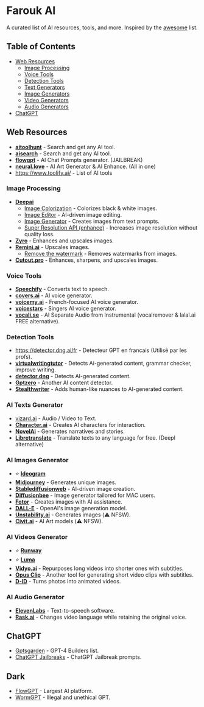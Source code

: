 # Farouk AI

A curated list of AI resources, tools, and more. Inspired by the [awesome](https://github.com/sindresorhus/awesome) list.

## Table of Contents
- [Web Resources](#web-resources)
  - [Image Processing](#image-processing)
  - [Voice Tools](#voice-tools)
  - [Detection Tools](#detection-tools)
  - [Text Generators](#ai-texts-generator)
  - [Image Generators](#ai-images-generator)
  - [Video Generators](#ai-videos-generator)
  - [Audio Generators](#ai-audio-generator)
- [ChatGPT](#chatgpt)

## Web Resources
- [**aitoolhunt**](https://www.aitoolhunt.com/) - Search and get any AI tool.
- [**aisearch**](https://ai-search.io/) - Search and get any AI tool.
- [**flowgpt**](https://flowgpt.com/) - AI Chat Prompts generator. (JAILBREAK)
- [**neural.love**](https://neural.love/) - AI Art Generator & AI Enhance. (All in one)
- https://www.toolify.ai/ - List of AI tools

### Image Processing
- [**Deepai**](https://deepai.org/)
  - [Image Colorization](https://deepai.org/machine-learning-model/colorizer) - Colorizes black & white images.
  - [Image Editor](https://deepai.org/machine-learning-model/image-editor) - AI-driven image editing.
  - [Image Generator](https://deepai.org/machine-learning-model/text2img) - Creates images from text prompts.
  - [Super Resolution API (enhance)](https://deepai.org/machine-learning-model/torch-srgan) - Increases image resolution without quality loss.
- [**Zyro**](https://zyro.com/ca/tools/image-upscaler) - Enhances and upscales images.
- [**Remini.ai**](https://app.remini.ai/) - Upscales images.
  - [Remove the watermark](https://www.watermarkremover.io/fr/upload) - Removes watermarks from images.
- [**Cutout.pro**](https://www.cutout.pro/photo-enhancer-sharpener-upscaler) - Enhances, sharpens, and upscales images.

### Voice Tools
- [**Speechify**](https://speechify.com/) - Converts text to speech.
- [**covers.ai**](https://covers.ai) - AI voice generator.
- [**voicemy.ai**](https://www.app.voicemy.ai/) - French-focused AI voice generator.
- [**voicestars**](https://www.voicestars.co/) - Singers AI voice generator.
- [**vocali.se**](https://vocali.se/en) - AI Separate Audio from Instrumental (vocalremover & lalal.ai FREE alternative).

### Detection Tools
- https://detector.dng.ai/fr - Detecteur GPT en francais (Utilisé par les profs).
- [**virtualwritingtutor**](https://virtualwritingtutor.com/) - Detects Ai-generated content, grammar checker, improve writing.
- [**detector.dng**](https://detector.dng.ai/fr) - Detects AI-generated content.
- [**Gptzero**](https://gptzero.me/) - Another AI content detector.
- [**Stealthwriter**](https://stealthwriter.ai/#) - Adds human-like nuances to AI-generated content.

### AI Texts Generator
- [vizard.ai](https://vizard.ai/) - Audio / Video to Text.
- [**Character.ai**](https://beta.character.ai/) - Creates AI characters for interaction.
- [**NovelAi**](https://novelai.net/stories) - Generates narratives and stories.
- [**Libretranslate**](https://libretranslate.com/) - Translate texts to any language for free. (Deepl alternative)

### AI Images Generator
- ⭐ [**Ideogram**](https://ideogram.ai/t/explore)
- [**Midjourney**](https://www.midjourney.com/account/) - Generates unique images.
- [**Stablediffusionweb**](https://stablediffusionweb.com/) - AI-driven image creation.
- [**Diffusionbee**](https://diffusionbee.com/) - Image generator tailored for MAC users.
- [**Fotor**](https://www.fotor.com/images/create) - Creates images with AI assistance.
- [**DALL-E**](https://labs.openai.com/) - OpenAI's image generation model.
- [**Unstability.ai**](https://www.unstability.ai/) - Generates images (⚠️ NFSW).
- [**Civit.ai**](https://civitai.com/) - AI Art models (⚠️ NFSW).

### AI Videos Generator
- ⭐ [**Runway**](https://runwayml.com/)
- ⭐ [**Luma**](https://lumalabs.ai/dream-machine)
- [**Vidyo.ai**](https://app.vidyo.ai/) - Repurposes long videos into shorter ones with subtitles.
- [**Opus Clip**](https://clip.opus.pro/) - Another tool for generating short video clips with subtitles.
- [**D-ID**](https://www.d-id.com/) - Turns photos into animated videos.

### AI Audio Generator
- [**ElevenLabs**](https://beta.elevenlabs.io/speech-synthesis) - Text-to-speech software.
- [**Rask.ai**](https://www.rask.ai/) - Changes video language while retaining the original voice.

## ChatGPT
- [Gptsgarden](https://www.gptsgarden.com/) - GPT-4 Builders list.
- [ChatGPT Jailbreaks](https://www.jailbreakchat.com/) - ChatGPT Jailbreak prompts.

## Dark
- [FlowGPT](https://flowgpt.com/) - Largest AI platform.
- [WormGPT](https://flowgpt.com/p/wormgpt-6) - Illegal and unethical GPT.
